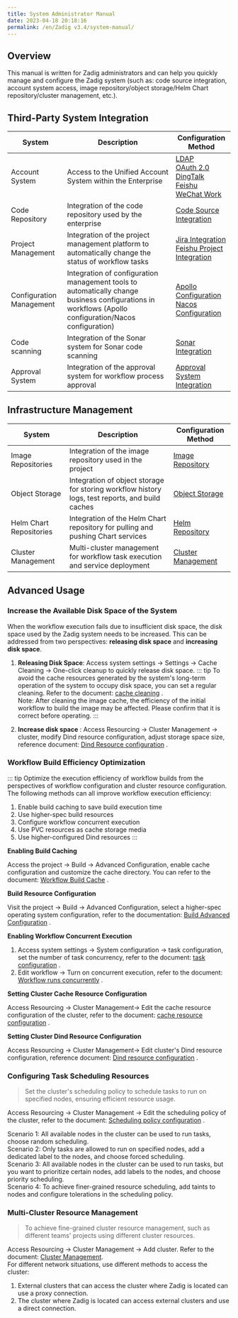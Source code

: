 ```yaml
---
title: System Administrator Manual
date: 2023-04-18 20:18:16
permalink: /en/Zadig v3.4/system-manual/
---
```


## Overview

This manual is written for Zadig administrators and can help you quickly manage and configure the Zadig system (such as: code source integration, account system access, image repository/object storage/Helm Chart repository/cluster management, etc.).

## Third-Party System Integration

|System       |  Description                            | Configuration Method |
| ---------- | ---------------------------------| -------|
| Account System | Access to the Unified Account System within the Enterprise |[LDAP](/en/Zadig%20v3.4/settings/account/ldap/)<br>[OAuth 2.0](/en/Zadig%20v3.4/settings/account/oauth2/)<br>[DingTalk](/en/Zadig%20v3.4/settings/account/dingding/)<br>[Feishu](/en/Zadig%20v3.4/settings/account/lark/)<br>[WeChat Work](/en/Zadig%20v3.4/settings/account/workwx/)|
| Code Repository | Integration of the code repository used by the enterprise |[Code Source Integration](/en/Zadig%20v3.4/settings/codehost/overview/)|
| Project Management | Integration of the project management platform to automatically change the status of workflow tasks |[Jira Integration](/en/Zadig%20v3.4/settings/jira/)<br>[Feishu Project Integration](/en/Zadig%20v3.4/settings/lark/)|
| Configuration Management | Integration of configuration management tools to automatically change business configurations in workflows (Apollo configuration/Nacos configuration) |[Apollo Configuration](/en/Zadig%20v3.4/settings/configsystem/apollo/)<br>[Nacos Configuration](/en/Zadig%20v3.4/settings/configsystem/nacos/)|
| Code scanning | Integration of the Sonar system for Sonar code scanning |[Sonar Integration](/en/Zadig%20v3.4/settings/sonar/)|
| Approval System | Integration of the approval system for workflow process approval |[Approval System Integration](/en/Zadig%20v3.4/settings/approval/)|

## Infrastructure Management

|System       |  Description                            | Configuration Method |
| ---------- | ---------------------------------| -------|
| Image Repositories | Integration of the image repository used in the project |[Image Repository](/en/Zadig%20v3.4/settings/image-registry/)|
| Object Storage | Integration of object storage for storing workflow history logs, test reports, and build caches |[Object Storage](/en/Zadig%20v3.4/settings/object-storage/)|
| Helm Chart Repositories | Integration of the Helm Chart repository for pulling and pushing Chart services |[Helm Repository](/en/Zadig%20v3.4/settings/helm/)|
| Cluster Management | Multi-cluster management for workflow task execution and service deployment |[Cluster Management](/en/Zadig%20v3.4/pages/cluster_manage/)|

## Advanced Usage

### Increase the Available Disk Space of the System

When the workflow execution fails due to insufficient disk space, the disk space used by the Zadig system needs to be increased. This can be addressed from two perspectives: **releasing disk space** and **increasing disk space**.

1. **Releasing Disk Space**: Access system settings -> Settings -> Cache Cleaning -> One-click cleanup to quickly release disk space.
::: tip
To avoid the cache resources generated by the system's long-term operation of the system to occupy disk space, you can set a regular cleaning. Refer to the document: [cache cleaning](/en/Zadig%20v3.4/settings/system-settings/#%E7%BC%93%E5%AD%98%E6%B8%85%E7%90%86) .<br>
Note: After cleaning the image cache, the efficiency of the initial workflow to build the image may be affected. Please confirm that it is correct before operating.
:::

1. **Increase disk space** : Access Resourcing -> Cluster Management -> cluster, modify Dind resource configuration, adjust storage space size, reference document: [Dind Resource configuration](/en/Zadig%20v3.4/pages/cluster_manage/#dind-%E8%B5%84%E6%BA%90%E9%85%8D%E7%BD%AE) .<br>

### Workflow Build Efficiency Optimization

::: tip
Optimize the execution efficiency of workflow builds from the perspectives of workflow configuration and cluster resource configuration. The following methods can all improve workflow execution efficiency:
1. Enable build caching to save build execution time
2. Use higher-spec build resources
3. Configure workflow concurrent execution
4. Use PVC resources as cache storage media
5. Use higher-configured Dind resources
:::

**Enabling Build Caching**

Access the project -> Build -> Advanced Configuration, enable cache configuration and customize the cache directory. You can refer to the document: [Workflow Build Cache](/en/Zadig%20v3.4/workflow/cache/#%E5%B7%A5%E4%BD%9C%E7%A9%BA%E9%97%B4%E7%BC%93%E5%AD%98) .

**Build Resource Configuration**

Visit the project -> Build -> Advanced Configuration, select a higher-spec operating system configuration, refer to the documentation: [Build Advanced Configuration](/en/Zadig%20v3.4/project/build/#%E9%AB%98%E7%BA%A7%E9%85%8D%E7%BD%AE) .

**Enabling Workflow Concurrent Execution**

1. Access system settings -> System configuration -> task configuration, set the number of task concurrency, refer to the document: [task configuration](/en/Zadig%20v3.4/settings/system-settings/#%E4%BB%BB%E5%8A%A1%E9%85%8D%E7%BD%AE) .<br>
2. Edit workflow -> Turn on concurrent execution, refer to the document: [Workflow runs concurrently](/en/Zadig%20v3.4/project/common-workflow/#%E9%AB%98%E7%BA%A7%E9%85%8D%E7%BD%AE) .

**Setting Cluster Cache Resource Configuration**

Access Resourcing -> Cluster Management-> Edit the cache resource configuration of the cluster, refer to the document: [cache resource configuration](/en/Zadig%20v3.4/pages/cluster_manage/#%E7%BC%93%E5%AD%98%E8%B5%84%E6%BA%90%E9%85%8D%E7%BD%AE) .<br>

**Setting Cluster Dind Resource Configuration**

Access Resourcing -> Cluster Management-> Edit cluster's Dind resource configuration, reference document: [Dind resource configuration](/en/Zadig%20v3.4/pages/cluster_manage/#dind-%E8%B5%84%E6%BA%90%E9%85%8D%E7%BD%AE) .<br>

### Configuring Task Scheduling Resources

> Set the cluster's scheduling policy to schedule tasks to run on specified nodes, ensuring efficient resource usage.

Access Resourcing -> Cluster Management -> Edit the scheduling policy of the cluster, refer to the document: [Scheduling policy configuration](/en/Zadig%20v3.4/pages/cluster_manage/#%E8%AE%BE%E7%BD%AE%E8%B0%83%E5%BA%A6%E7%AD%96%E7%95%A5) .

Scenario 1: All available nodes in the cluster can be used to run tasks, choose random scheduling.<br>
Scenario 2: Only tasks are allowed to run on specified nodes, add a dedicated label to the nodes, and choose forced scheduling.<br>
Scenario 3: All available nodes in the cluster can be used to run tasks, but you want to prioritize certain nodes, add labels to the nodes, and choose priority scheduling.<br>
Scenario 4: To achieve finer-grained resource scheduling, add taints to nodes and configure tolerations in the scheduling policy.<br>

### Multi-Cluster Resource Management
> To achieve fine-grained cluster resource management, such as different teams' projects using different cluster resources.

Access Resourcing -> Cluster Management -> Add cluster. Refer to the document: [Cluster Management](/en/Zadig%20v3.4/pages/cluster_manage/).<br>
For different network situations, use different methods to access the cluster:
1. External clusters that can access the cluster where Zadig is located can use a proxy connection.
2. The cluster where Zadig is located can access external clusters and use a direct connection.